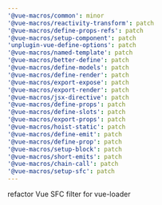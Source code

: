```yaml
---
'@vue-macros/common': minor
'@vue-macros/reactivity-transform': patch
'@vue-macros/define-props-refs': patch
'@vue-macros/setup-component': patch
'unplugin-vue-define-options': patch
'@vue-macros/named-template': patch
'@vue-macros/better-define': patch
'@vue-macros/define-models': patch
'@vue-macros/define-render': patch
'@vue-macros/export-expose': patch
'@vue-macros/export-render': patch
'@vue-macros/jsx-directive': patch
'@vue-macros/define-props': patch
'@vue-macros/define-slots': patch
'@vue-macros/export-props': patch
'@vue-macros/hoist-static': patch
'@vue-macros/define-emit': patch
'@vue-macros/define-prop': patch
'@vue-macros/setup-block': patch
'@vue-macros/short-emits': patch
'@vue-macros/chain-call': patch
'@vue-macros/setup-sfc': patch
---
```


refactor Vue SFC filter for vue-loader
